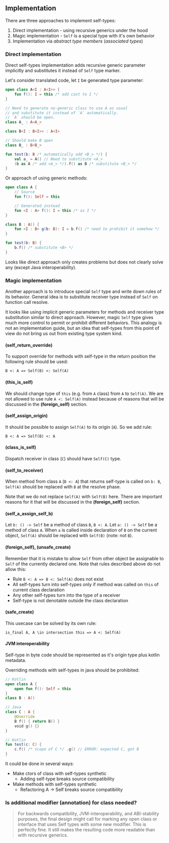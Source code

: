 

## Implementation

There are three approaches to implement self-types:
1. Direct implementation - using recursive generics under the hood
2. Magic implementation - `Self` is a special type with it's own behavior
3. Implementation via *abstract type members* (*associated types*)

### Direct implementation

Direct self-types implementation adds recursive generic parameter implicitly and substitutes it instead of `Self` type marker.

Let's consider translated code, let `I` be generated type parameter:

```kotlin
open class A<I : A<I>> {
    fun f(): I = this /* add cast to I */
}

// Need to generate no-generic class to use A as usual
// and substitute it instead of `A` automatically.
// `A` should be open.
class A_ : A<A_>

class B<I : B<I>> : A<I>

// Should make B open
class B_ : B<B_>

fun test(b: B /* automatically add <B_> */) {
    val a_ = A() // Need to substitute <A_>
    (b as A /* add <A_> */).f() as B /* substitute <B_> */
}
```

Or approach of using generic methods:

```kotlin
open class A {
    // Source
    fun f(): Self = this

    // Generated instead
    fun <I : A> f(): I = this /* as I */
}

class B : A() {
    fun <I : B> g(b: B): I = b.f() /* need to prohibit it somehow */
}

fun test(b: B) {
    b.f() /* substitute <B> */
}
```

Looks like direct approach only creates problems but does not clearly solve any (except Java interoperability).

### Magic implementation

Another approach is to introduce special `Self` type and write down rules of its behavior. General idea is to substitute receiver type instead of `Self` on function call resolve.

It looks like using implicit generic parameters for methods and receiver type substitution similar to direct approach. However, magic `Self` type gives much more control to permit or prohibit different behaviors. This analogy is not an implementation guide, but an idea that self-types from this point of view do not bring us out from existing type system kind.

#### (self_return_override)

To support override for methods with self-type in the return position the following rule should be used:
```
B <: A => Self(B) <: Self(A)
```

#### (this_is_self)

We should change type of `this` (e.g. from `A` class) from `A` to `Self(A)`. We are not allowed to use rule `A <: Self(A)` instead because of reasons that will be discussed in the **(foreign_self)** section.

#### (self_assign_origin)

It should be possible to assign `Self(A)` to its origin (`A`). So we add rule:
```
B <: A => Self(B) <: A
```

#### (class_is_self)

Dispatch receiver in class (`C`) should have `Self(C)` type.

#### (self_to_receiver)

When method from class `A` (`B <: A`) that returns self-type is called on `b: B`, `Self(A)` should be replaced with `B` at the resolve phase.

Note that we do not replace `Self(A)` with `Self(B)` here. There are important reasons for it that will be discussed in the **(foreign_self)** section.

#### (self_a_assign_self_b)

Let `b: () -> Self` be a method of class `B`, `B <: A`. Let `a: () -> Self` be a method of class `A`. When `a` is called inside declaration of `B` on the current object, `Self(A)` should be replaced with `Self(B)` (note: not `B`).

#### (foreign_self), (unsafe_create)

Remember that it is mistake to allow `Self` from other object be assignable to `Self` of the currently declared one. Note that rules described above do not allow this:
* Rule `B <: A => B <: Self(A)` does not exist
* All self-types turn into self-types only if method was called on `this` of current class declaration
* Any other self-types turn into the type of a receiver
* Self-type is not denotable outside the class declaration

#### (safe_create)

This usecase can be solved by its own rule:
```
is_final A, A \in intersection this => A <: Self(A)
```


#### JVM interoperability

Self-type in byte code should be represented as it's origin type plus kotlin metadata.

Overriding methods with self-types in java should be prohibited:
```kotlin
// Kotlin
open class A {
    open fun f(): Self = this
}
class B : A()

// Java
class C : A {
    @Override
    B f() { return B() }
    void g() {}
}

// Kotlin
fun test(c: C) {
    c.f() /* scope of C */ .g() // ERROR: expected C, got B
}
```

It could be done in several ways:
* Make ctors of class with self-types synthetic
   * Adding self-type breaks source compatibility
* Make methods with self-types synthetic
   * Refactoring A -> Self breaks source compatibility


### Is additional modifier (annotation) for class needed?

> For backwards compatibility, JVM-interoperability, and ABI-stability purposes, the final design might call for marking any open class or interface that uses Self types with some new modifier. This is perfectly fine. It still makes the resulting code more readable than with recursive generics.
